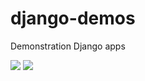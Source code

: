 # django-demos
Demonstration Django apps

<img src="https://wiest.world/images/file_demo_index_page.jpg">
<img src="https://wiest.world/images/file_demo_details_page.jpg">
